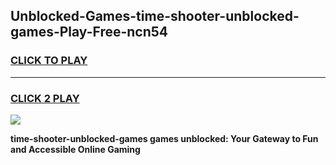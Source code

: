 
## Unblocked-Games-time-shooter-unblocked-games-Play-Free-ncn54
<h3>
<a href="https://premium76.site?title=time-shooter-unblocked-games&ref=17A">CLICK TO PLAY</a></h3>
<hr>

<h3>
<a href="https://premium76.site?title=time-shooter-unblocked-games&ref=17A">CLICK 2 PLAY</a>
  
</h3>

<a href="https://premium76.site?title=time-shooter-unblocked-games&ref=17A"><img src="https://clearcache.store/games.png"></a>


**time-shooter-unblocked-games games unblocked: Your Gateway to Fun and Accessible Online Gaming**

